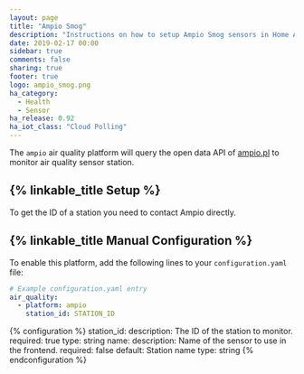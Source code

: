 ```yaml
---
layout: page
title: "Ampio Smog"
description: "Instructions on how to setup Ampio Smog sensors in Home Assistant."
date: 2019-02-17 00:00
sidebar: true
comments: false
sharing: true
footer: true
logo: ampio_smog.png
ha_category:
  - Health
  - Sensor
ha_release: 0.92
ha_iot_class: "Cloud Polling"
---
```


The `ampio` air quality platform will query the open data API of [ampio.pl](http://smog1.ampio.pl:3050/) to monitor air quality sensor station.

## {% linkable_title Setup %}

To get the ID of a station you need to contact Ampio directly.

## {% linkable_title Manual Configuration %}

To enable this platform, add the following lines to your `configuration.yaml` file:

```yaml
# Example configuration.yaml entry
air_quality:
  - platform: ampio
    station_id: STATION_ID
```

{% configuration %}
station_id:
  description: The ID of the station to monitor.
  required: true
  type: string
name:
  description: Name of the sensor to use in the frontend.
  required: false
  default: Station name
  type: string
{% endconfiguration %}

